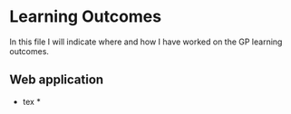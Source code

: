 # Learning Outcomes
In this file I will indicate where and how I have worked on the GP learning outcomes.

## Web application
* tex * 

